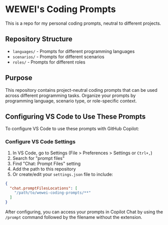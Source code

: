 # WEWEI's Coding Prompts

This is a repo for my personal coding prompts, neutral to different projects.

## Repository Structure

- `languages/` - Prompts for different programming languages
- `scenarios/` - Prompts for different scenarios
- `roles/` - Prompts for different roles

## Purpose

This repository contains project-neutral coding prompts that can be used across different programming tasks. Organize your prompts by programming language, scenario type, or role-specific context.

## Configuring VS Code to Use These Prompts

To configure VS Code to use these prompts with GitHub Copilot:

### Configure VS Code Settings

1. In VS Code, go to Settings (File > Preferences > Settings or `Ctrl+,`)
2. Search for "prompt files"
3. Find "Chat: Prompt Files" setting
4. Add the path to this repository
5. Or create/edit your `settings.json` file to include:

```json
{
  "chat.promptFilesLocations": [
    "/path/to/wewei-coding-prompts/**"
  ]
}
```

After configuring, you can access your prompts in Copilot Chat by using the `/prompt` command followed by the filename without the extension.
